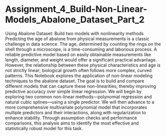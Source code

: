 # Assignment_4_Build-Non-Linear-Models_Abalone_Dataset_Part_2
Using Abalone Dataset: Build two models with nonlinearity methods
Predicting the age of abalone from physical measurements is a classic challenge in data science. The age, determined by counting the rings on the shell through a microscope, is a time-consuming and laborious process. A reliable predictive model based on easily obtainable measurements like length, diameter, and weight would offer a significant practical advantage. However, the relationship between these physical characteristics and age is not strictly linear; biological growth often follows more complex, curved patterns.
This Notebook explores the application of non-linear modeling techniques to the abalone dataset. The goal is to build and compare different models that can capture these non-linearities, thereby improving predictive accuracy over simple linear regression. We will begin by exploring two common non-linear methods—polynomial regression and natural cubic splines—using a single predictor. We will then advance to a more comprehensive multivariate polynomial model that incorporates multiple predictors and their interactions, along with regularization to enhance stability. Through assumption checks and performance comparisons, this analysis aims to identify the most effective and statistically robust model for this task.

